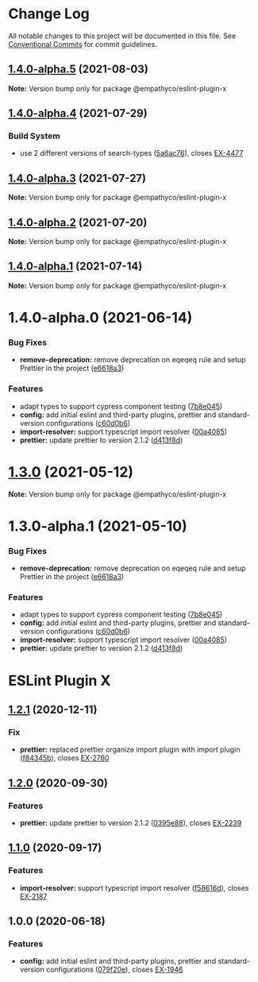 # Change Log

All notable changes to this project will be documented in this file.
See [Conventional Commits](https://conventionalcommits.org) for commit guidelines.

## [1.4.0-alpha.5](https://github.com/empathyco/x/compare/@empathyco/eslint-plugin-x@1.4.0-alpha.4...@empathyco/eslint-plugin-x@1.4.0-alpha.5) (2021-08-03)

**Note:** Version bump only for package @empathyco/eslint-plugin-x





## [1.4.0-alpha.4](https://github.com/empathyco/x/compare/@empathyco/eslint-plugin-x@1.4.0-alpha.3...@empathyco/eslint-plugin-x@1.4.0-alpha.4) (2021-07-29)


### Build System

* use 2 different versions of search-types ([5a6ac76](https://github.com/empathyco/x/commit/5a6ac76fea26c0f284904d4f514a1370b7c6184b)), closes [EX-4477](https://searchbroker.atlassian.net/browse/EX-4477)



## [1.4.0-alpha.3](https://github.com/empathyco/x/compare/@empathyco/eslint-plugin-x@1.4.0-alpha.1...@empathyco/eslint-plugin-x@1.4.0-alpha.3) (2021-07-27)

**Note:** Version bump only for package @empathyco/eslint-plugin-x





## [1.4.0-alpha.2](https://github.com/empathyco/x/compare/@empathyco/eslint-plugin-x@1.4.0-alpha.1...@empathyco/eslint-plugin-x@1.4.0-alpha.2) (2021-07-20)

**Note:** Version bump only for package @empathyco/eslint-plugin-x





## [1.4.0-alpha.1](https://github.com/empathyco/x/compare/@empathyco/eslint-plugin-x@1.4.0-alpha.0...@empathyco/eslint-plugin-x@1.4.0-alpha.1) (2021-07-14)

**Note:** Version bump only for package @empathyco/eslint-plugin-x





# 1.4.0-alpha.0 (2021-06-14)


### Bug Fixes

* **remove-deprecation:** remove deprecation on eqeqeq rule and setup Prettier in the project ([e6618a3](https://github.com/empathyco/x/commit/e6618a38505a0a3460a730a0c6ce240add96f360))


### Features

* adapt types to support cypress component testing ([7b8e045](https://github.com/empathyco/x/commit/7b8e045f891796b54e03391a562c5f75d4687a65))
* **config:** add initial eslint and third-party plugins, prettier and standard-version configurations ([c60d0b6](https://github.com/empathyco/x/commit/c60d0b67e9bc2294ce11a3f96307e7e44fde7f7b))
* **import-resolver:** support typescript import resolver ([00a4085](https://github.com/empathyco/x/commit/00a4085be186e1cf28b24091fa214e1929ded07a))
* **prettier:** update prettier to version 2.1.2 ([d413f8d](https://github.com/empathyco/x/commit/d413f8deb5f0675b17140fce9d86d0e3b24dd280))





# [1.3.0](https://github.com/empathyco/x/compare/@empathyco/eslint-plugin-x@1.3.0-alpha.1...@empathyco/eslint-plugin-x@1.3.0) (2021-05-12)

**Note:** Version bump only for package @empathyco/eslint-plugin-x





# 1.3.0-alpha.1 (2021-05-10)


### Bug Fixes

* **remove-deprecation:** remove deprecation on eqeqeq rule and setup Prettier in the project ([e6618a3](https://github.com/empathyco/x/commit/e6618a38505a0a3460a730a0c6ce240add96f360))


### Features

* adapt types to support cypress component testing ([7b8e045](https://github.com/empathyco/x/commit/7b8e045f891796b54e03391a562c5f75d4687a65))
* **config:** add initial eslint and third-party plugins, prettier and standard-version configurations ([c60d0b6](https://github.com/empathyco/x/commit/c60d0b67e9bc2294ce11a3f96307e7e44fde7f7b))
* **import-resolver:** support typescript import resolver ([00a4085](https://github.com/empathyco/x/commit/00a4085be186e1cf28b24091fa214e1929ded07a))
* **prettier:** update prettier to version 2.1.2 ([d413f8d](https://github.com/empathyco/x/commit/d413f8deb5f0675b17140fce9d86d0e3b24dd280))





# ESLint Plugin X
## [1.2.1](https://bitbucket.org/colbenson/eslint-plugin-x/branches/compare/v1.2.1%0Dv1.2.0) (2020-12-11)

### Fix

* **prettier:** replaced prettier organize import plugin with import plugin ([f84345b](https://bitbucket.org/colbenson/eslint-plugin-x/commits/f84345b767788d00f06bc4f5051b9f414e0b57f0?at=develop)), closes [EX-2760](https://searchbroker.atlassian.net/browse/EX-2760)

## [1.2.0](https://bitbucket.org/colbenson/eslint-plugin-x/branches/compare/v1.2.0%0Dv1.1.0) (2020-09-30)


### Features

* **prettier:** update prettier to version 2.1.2 ([0395e88](https://bitbucket.org/colbenson/eslint-plugin-x/commits/0395e880c656db816578a9fc2bc8091adbc18f43)), closes [EX-2239](https://searchbroker.atlassian.net/browse/EX-2239)

## [1.1.0](https://bitbucket.org/colbenson/eslint-plugin-x/branches/compare/v1.1.0%0Dv1.0.0) (2020-09-17)


### Features

* **import-resolver:** support typescript import resolver ([f58616d](https://bitbucket.org/colbenson/eslint-plugin-x/commits/f58616df2568cfb5abef03cd7dc459629883e39f)), closes [EX-2187](https://searchbroker.atlassian.net/browse/EX-2187)

## 1.0.0 (2020-06-18)


### Features

* **config:** add initial eslint and third-party plugins, prettier and standard-version configurations ([079f20e](https://bitbucket.org/colbenson/eslint-plugin-x/commits/079f20e18c8364d99261a7a7dc7255d2ed634357)), closes [EX-1946](https://searchbroker.atlassian.net/browse/EX-1946)
